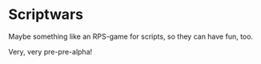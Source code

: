 Scriptwars
==========

Maybe something like an RPS-game for scripts, so they can have fun, too.

Very, very pre-pre-alpha!
